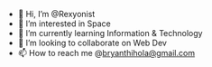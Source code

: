 - 👋 Hi, I’m @Rexyonist
- 👀 I’m interested in Space
- 🌱 I’m currently learning Information & Technology
- 💞️ I’m looking to collaborate on Web Dev
- 📫 How to reach me @bryanthihola@gmail.com

<!---
Rexyonist/Rexyonist is a ✨ special ✨ repository because its `README.md` (this file) appears on your GitHub profile.
You can click the Preview link to take a look at your changes.
--->
